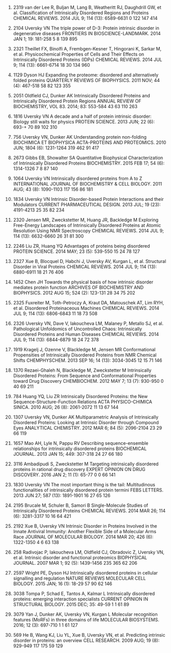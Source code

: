 1. 2319 van der Lee R, Buljan M, Lang B, Weatheritt RJ, Daughdrill GW, et al.
Classification of Intrinsically Disordered Regions and Proteins
CHEMICAL REVIEWS. 2014 JUL 9; 114 (13): 6589-6631  0 122 147 414  

2. 2104 Uversky VN
The triple power of D-3: Protein intrinsic disorder in degenerative diseases
FRONTIERS IN BIOSCIENCE-LANDMARK. 2014 JAN 1; 19: 181-258  5 8 139 895  

3. 2321 Theillet FX, Binolfi A, Frembgen-Kesner T, Hingorani K, Sarkar M, et al.
Physicochemical Properties of Cells and Their Effects on Intrinsically Disordered Proteins (IDPs)
CHEMICAL REVIEWS. 2014 JUL 9; 114 (13): 6661-6714  18 30 134 960  

4. 1129 Dyson HJ
Expanding the proteome: disordered and alternatively folded proteins
QUARTERLY REVIEWS OF BIOPHYSICS. 2011 NOV; 44 (4): 467-518  58 82 123 355  

5. 2051 Oldfield CJ, Dunker AK
Intrinsically Disordered Proteins and Intrinsically Disordered Protein Regions
ANNUAL REVIEW OF BIOCHEMISTRY, VOL 83. 2014; 83: 553-584  43 63 110 263  

6. 1816 Uversky VN
A decade and a half of protein intrinsic disorder: Biology still waits for physics
PROTEIN SCIENCE. 2013 JUN; 22 (6): 693-+  70 89 102 310  

7. 756 Uversky VN, Dunker AK
Understanding protein non-folding
BIOCHIMICA ET BIOPHYSICA ACTA-PROTEINS AND PROTEOMICS. 2010 JUN; 1804 (6): 1231-1264  319 462 91 417  

8. 2673 Gibbs EB, Showalter SA
Quantitative Biophysical Characterization of Intrinsically Disordered Proteins
BIOCHEMISTRY. 2015 FEB 17; 54 (6): 1314-1326  7 8 87 140  

9. 1064 Uversky VN
Intrinsically disordered proteins from A to Z
INTERNATIONAL JOURNAL OF BIOCHEMISTRY & CELL BIOLOGY. 2011 AUG; 43 (8): 1090-1103  117 156 86 181  

10. 1834 Uversky VN
Intrinsic Disorder-based Protein Interactions and their Modulators
CURRENT PHARMACEUTICAL DESIGN. 2013 JUL; 19 (23): 4191-4213  25 35 82 234 

11. 2320 Jensen MR, Zweckstetter M, Huang JR, Backledge M
Exploring Free-Energy Landscapes of Intrinsically Disordered Proteins at Atomic Resolution Using NMR Spectroscopy
CHEMICAL REVIEWS. 2014 JUL 9; 114 (13): 6632-6660  26 31 81 300  

12. 2246 Liu ZR, Huang YQ
Advantages of proteins being disordered
PROTEIN SCIENCE. 2014 MAY; 23 (5): 539-550  15 24 78 127  

13. 2327 Xue B, Blocquel D, Habchi J, Uversky AV, Kurgan L, et al.
Structural Disorder in Viral Proteins
CHEMICAL REVIEWS. 2014 JUL 9; 114 (13): 6880-6911  18 21 76 406  

14. 1452 Chen JH
Towards the physical basis of how intrinsic disorder mediates protein function
ARCHIVES OF BIOCHEMISTRY AND BIOPHYSICS. 2012 AUG 15; 524 (2): 123-131  28 34 75 202  

15. 2325 Fuxreiter M, Toth-Petroczy A, Kraut DA, Matouschek AT, Lim RYH, et al.
Disordered Proteinaceous Machines
CHEMICAL REVIEWS. 2014 JUL 9; 114 (13): 6806-6843  11 18 73 508  

16. 2326 Uversky VN, Dave V, Iakoucheva LM, Malaney P, Metallo SJ, et al.
Pathological Unfoldomics of Uncontrolled Chaos: Intrinsically Disordered Proteins and Human Diseases
CHEMICAL REVIEWS. 2014 JUL 9; 114 (13): 6844-6879  18 24 72 378  

17. 1919 Kragelj J, Ozenne V, Blackledge M, Jensen MR
Conformational Propensities of Intrinsically Disordered Proteins from NMR Chemical Shifts
CHEMPHYSCHEM. 2013 SEP 16; 14 (13): 3034-3045  12 15 71 146  

18. 1370 Rezaei-Ghaleh N, Blackledge M, Zweckstetter M
Intrinsically Disordered Proteins: From Sequence and Conformational Properties toward Drug Discovery
CHEMBIOCHEM. 2012 MAY 7; 13 (7): 930-950  0 40 69 211  

19. 784 Huang YQ, Liu ZR
Intrinsically Disordered Proteins: the New Sequence-Structure-Function Relations
ACTA PHYSICO-CHIMICA SINICA. 2010 AUG; 26 (8): 2061-2072  11 13 67 144  

20. 1307 Uversky VN, Dunker AK
Multiparametric Analysis of Intrinsically Disordered Proteins: Looking at Intrinsic Disorder through Compound Eyes
ANALYTICAL CHEMISTRY. 2012 MAR 6; 84 (5): 2096-2104  23 29 66 119 

21. 1657 Mao AH, Lyle N, Pappu RV
Describing sequence-ensemble relationships for intrinsically disordered proteins
BIOCHEMICAL JOURNAL. 2013 JAN 15; 449: 307-318  24 27 66 180  

22. 3116 Ambadipudi S, Zweckstetter M
Targeting intrinsically disordered proteins in rational drug discovery
EXPERT OPINION ON DRUG DISCOVERY. 2016 JAN 2; 11 (1): 65-77  0 0 66 141  

23. 1830 Uversky VN
The most important thing is the tail: Multitudinous functionalities of intrinsically disordered protein termini
FEBS LETTERS. 2013 JUN 27; 587 (13): 1891-1901  16 27 65 126  

24. 2195 Brucale M, Schuler B, Samori B
Single-Molecule Studies of Intrinsically Disordered Proteins
CHEMICAL REVIEWS. 2014 MAR 26; 114 (6): 3281-3317  10 16 64 421  

25. 2192 Xue B, Uversky VN
Intrinsic Disorder in Proteins Involved in the Innate Antiviral Immunity: Another Flexible Side of a Molecular Arms Race
JOURNAL OF MOLECULAR BIOLOGY. 2014 MAR 20; 426 (6): 1322-1350  4 6 63 138  

26. 258 Radivojac P, Iakoucheva LM, Oldfield CJ, Obradovic Z, Uversky VN, et al.
Intrinsic disorder and functional proteomics
BIOPHYSICAL JOURNAL. 2007 MAR 1; 92 (5): 1439-1456  235 365 62 206  

27. 2597 Wright PE, Dyson HJ
Intrinsically disordered proteins in cellular signalling and regulation
NATURE REVIEWS MOLECULAR CELL BIOLOGY. 2015 JAN; 16 (1): 18-29  57 90 62 146  

28. 3038 Tompa P, Schad E, Tantos A, Kalmar L
Intrinsically disordered proteins: emerging interaction specialists
CURRENT OPINION IN STRUCTURAL BIOLOGY. 2015 DEC; 35: 49-59  1 1 61 89  

29. 3079 Yan J, Dunker AK, Uversky VN, Kurgan L
Molecular recognition features (MoRFs) in three domains of life
MOLECULAR BIOSYSTEMS. 2016; 12 (3): 697-710  1 1 61 127  

30. 569 He B, Wang KJ, Liu YL, Xue B, Uversky VN, et al.
Predicting intrinsic disorder in proteins: an overview
CELL RESEARCH. 2009 AUG; 19 (8): 929-949  117 175 59 129 
